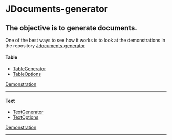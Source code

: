JDocuments-generator
=======
The objective is to generate documents.
-----------

One of the best ways to see how it works is to look at the demonstrations in the repository [Jdocuments-generator](https://github.com/DecioAmador/Jdocuments-generator/tree/master/src/test/java/com/github/decioamador/jdocsgen/demo)

#### Table
- [TableGenerator](https://github.com/DecioAmador/Jdocuments-generator/blob/master/src/main/java/com/github/decioamador/jdocsgen/table/TableGenerator.java)
- [TableOptions](https://github.com/DecioAmador/Jdocuments-generator/blob/master/src/main/java/com/github/decioamador/jdocsgen/table/TableOptions.java)

[Demonstration](https://github.com/DecioAmador/Jdocuments-generator/blob/master/src/test/java/com/github/decioamador/jdocsgen/demo/table/TableGeneratorDemo.java)

---

#### Text
- [TextGenerator](https://github.com/DecioAmador/Jdocuments-generator/blob/master/src/main/java/com/github/decioamador/jdocsgen/text/TextGenerator.java)
- [TextOptions](https://github.com/DecioAmador/Jdocuments-generator/blob/master/src/main/java/com/github/decioamador/jdocsgen/text/TextOptions.java)

[Demonstration](https://github.com/DecioAmador/Jdocuments-generator/blob/master/src/test/java/com/github/decioamador/jdocsgen/demo/text/TextGeneratorDemo.java)

---